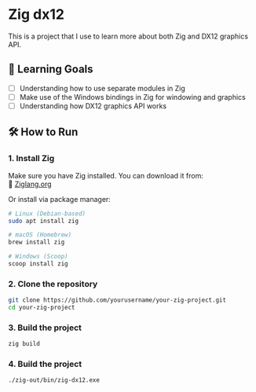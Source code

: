 # Zig dx12

This is a project that I use to learn more about both Zig and DX12 graphics API.

## 🎯 Learning Goals
- [ ] Understanding how to use separate modules in Zig
- [ ] Make use of the Windows bindings in Zig for windowing and graphics
- [ ] Understanding how DX12 graphics API works

## 🛠️ How to Run
### **1. Install Zig**
Make sure you have Zig installed. You can download it from:  
🔗 [Ziglang.org](https://ziglang.org/download/)  

Or install via package manager:
```sh
# Linux (Debian-based)
sudo apt install zig

# macOS (Homebrew)
brew install zig

# Windows (Scoop)
scoop install zig
```

### **2. Clone the repository**
```sh
git clone https://github.com/yourusername/your-zig-project.git
cd your-zig-project
```

### **3. Build the project**
```sh
zig build
```

### **4. Build the project**
```sh
./zig-out/bin/zig-dx12.exe
```